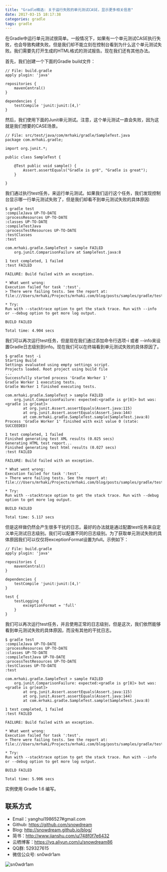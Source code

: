 ```yaml
---
title: "Gradle精选: 关于运行失败的单元测试CASE，显示更多相关信息"
date: 2017-03-15 18:17:38
categories: gradle
tags: gradle
---
```

在Gradle中运行单元测试很简单。一般情况下，如果有一个单元测试CASE执行失败，也会导致构建失败。但是我们却不能立刻在控制台看到为什么这个单元测试失败。我们需要先打开生成的HTML格式的测试报告。现在我们还有其他办法。

首先，我们创建一个下面的Gradle build文件：
```
// File: build.gradle
apply plugin: 'java'
 
repositories {
    mavenCentral()
}
 
dependencies {
    testCompile 'junit:junit:[4,)'
}
```
然后，我们使用下面的Junit单元测试。注意，这个单元测试一直会失败，因为这就是我们想要的CASE场景。
```
// File: src/test/java/com/mrhaki/gradle/SampleTest.java
package com.mrhaki.gradle;
 
import org.junit.*;
 
public class SampleTest {
 
    @Test public void sample() {
        Assert.assertEquals("Gradle is gr8", "Gradle is great");
    }
     
}
```

我们通过执行test任务，来运行单元测试。如果我们运行这个任务，我们发现控制台显示哪一行单元测试失败了，但是我们却看不到单元测试失败的具体原因:
```
$ gradle test
:compileJava UP-TO-DATE
:processResources UP-TO-DATE
:classes UP-TO-DATE
:compileTestJava
:processTestResources UP-TO-DATE
:testClasses
:test
 
com.mrhaki.gradle.SampleTest > sample FAILED
    org.junit.ComparisonFailure at SampleTest.java:8
 
1 test completed, 1 failed
:test FAILED
 
FAILURE: Build failed with an exception.
 
* What went wrong:
Execution failed for task ':test'.
> There were failing tests. See the report at: file:///Users/mrhaki/Projects/mrhaki.com/blog/posts/samples/gradle/testlogging/build/reports/tests/index.html
 
* Try:
Run with --stacktrace option to get the stack trace. Run with --info or --debug option to get more log output.
 
BUILD FAILED
 
Total time: 4.904 secs
```

我们可以再次运行test任务，但是现在我们通过添加命令行选项-i 或者 --info来设置Gradle日志级别到info。现在我们可以在终端看到单元测试失败的具体原因了。
```
$ gradle test -i
Starting Build
Settings evaluated using empty settings script.
Projects loaded. Root project using build file
...
Successfully started process 'Gradle Worker 1'
Gradle Worker 1 executing tests.
Gradle Worker 1 finished executing tests.
 
com.mrhaki.gradle.SampleTest > sample FAILED
    org.junit.ComparisonFailure: expected:<gradle is gr[8]> but was:<gradle is gr[eat]>
        at org.junit.Assert.assertEquals(Assert.java:115)
        at org.junit.Assert.assertEquals(Assert.java:144)
        at com.mrhaki.gradle.SampleTest.sample(SampleTest.java:8)
Process 'Gradle Worker 1' finished with exit value 0 (state: SUCCEEDED)
 
1 test completed, 1 failed
Finished generating test XML results (0.025 secs)
Generating HTML test report...
Finished generating test html results (0.027 secs)
:test FAILED
 
FAILURE: Build failed with an exception.
 
* What went wrong:
Execution failed for task ':test'.
> There were failing tests. See the report at: file:///Users/mrhaki/Projects/mrhaki.com/blog/posts/samples/gradle/testlogging/build/reports/tests/index.html
 
* Try:
Run with --stacktrace option to get the stack trace. Run with --debug option to get more log output.
 
BUILD FAILED
 
Total time: 5.117 secs
```


但是这样做仍然会产生很多干扰的日志。最好的办法就是通过配置test任务来自定义单元测试日志级别。我们可以配置不同的日志级别。为了获取单元测试失败的具体原因我们可以仅仅将exceptionFormat设置为full。示例如下：
```
// File: build.gradle
apply plugin: 'java'
 
repositories {
    mavenCentral()
}
 
dependencies {
    testCompile 'junit:junit:[4,)'
}
 
test {
    testLogging {
        exceptionFormat = 'full'
    }
}
```

我们可以再次运行test任务，并且使用正常的日志级别，但是这次，我们依然能够看到单元测试失败的具体原因，而没有其他的干扰日志。
```
$ gradle test
:compileJava UP-TO-DATE
:processResources UP-TO-DATE
:classes UP-TO-DATE
:compileTestJava UP-TO-DATE
:processTestResources UP-TO-DATE
:testClasses UP-TO-DATE
:test
 
com.mrhaki.gradle.SampleTest > sample FAILED
    org.junit.ComparisonFailure: expected:<gradle is gr[8]> but was:<gradle is gr[eat]>
        at org.junit.Assert.assertEquals(Assert.java:115)
        at org.junit.Assert.assertEquals(Assert.java:144)
        at com.mrhaki.gradle.SampleTest.sample(SampleTest.java:8)
 
1 test completed, 1 failed
:test FAILED
 
FAILURE: Build failed with an exception.
 
* What went wrong:
Execution failed for task ':test'.
> There were failing tests. See the report at: file:///Users/mrhaki/Projects/mrhaki.com/blog/posts/samples/gradle/testlogging/build/reports/tests/index.html
 
* Try:
Run with --stacktrace option to get the stack trace. Run with --info or --debug option to get more log output.
 
BUILD FAILED
 
Total time: 5.906 secs
```
实例使用 Gradle 1.6 编写。

## 联系方式
* Email：yanghui1986527#gmail.com
* Github: https://github.com/snowdream
* Blog: http://snowdream.github.io/blog/
* 简书：http://www.jianshu.com/u/748f0f7e6432
* 云栖博客：https://yq.aliyun.com/u/snowdream86 
* QQ群: 529327615     
* 微信公众号:  sn0wdr1am    

![sn0wdr1am](https://static.dingtalk.com/media/lADOmAwFCs0BAs0BAg_258_258.jpg)
